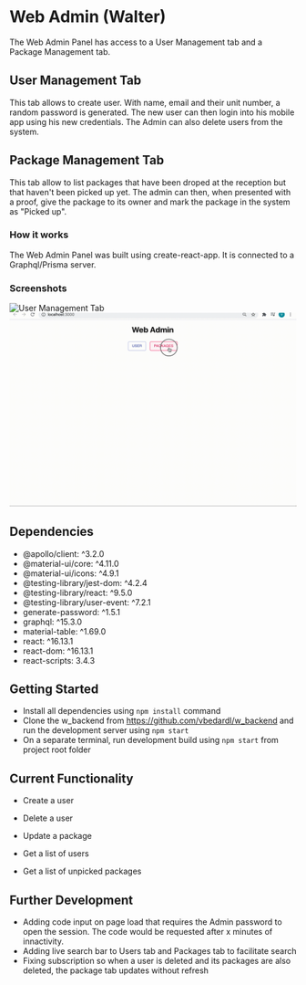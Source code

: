 # Web Admin (Walter)

The Web Admin Panel has access to a User Management tab and a Package Management tab.

## User Management Tab

This tab allows to create user. With name, email and their unit number, a random password is generated. The new user can then login into his mobile app using his new credentials.
The Admin can also delete users from the system.

## Package Management Tab

This tab allow to list packages that have been droped at the reception but that haven't been picked up yet. The admin can then, when presented with a proof, give the package to its owner and mark the package in the system as "Picked up".

### How it works

The Web Admin Panel was built using create-react-app. It is connected to a Graphql/Prisma server.

### Screenshots

![User Management Tab](https://github.com/vbedardl/w_frontend_web/blob/master/doc/UserManagement.gif?raw=true)
![Package Management Tab](https://github.com/vbedardl/w_frontend_web/blob/master/doc/W_Package_Management.gif?raw=true)

## Dependencies

- @apollo/client: ^3.2.0
- @material-ui/core: ^4.11.0
- @material-ui/icons: ^4.9.1
- @testing-library/jest-dom: ^4.2.4
- @testing-library/react: ^9.5.0
- @testing-library/user-event: ^7.2.1
- generate-password: ^1.5.1
- graphql: ^15.3.0
- material-table: ^1.69.0
- react: ^16.13.1
- react-dom: ^16.13.1
- react-scripts: 3.4.3

## Getting Started

- Install all dependencies using `npm install` command
- Clone the w_backend from https://github.com/vbedardl/w_backend and run the development server using `npm start`
- On a separate terminal, run development build using `npm start` from project root folder

## Current Functionality

- Create a user
- Delete a user
- Update a package

- Get a list of users
- Get a list of unpicked packages

## Further Development

- Adding code input on page load that requires the Admin password to open the session. The code would be requested after x minutes of innactivity.
- Adding live search bar to Users tab and Packages tab to facilitate search
- Fixing subscription so when a user is deleted and its packages are also deleted, the package tab updates without refresh
